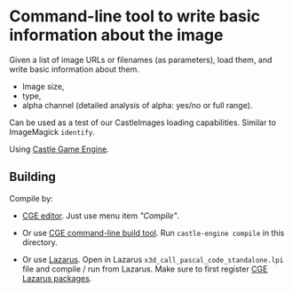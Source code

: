 # Command-line tool to write basic information about the image

Given a list of image URLs or filenames (as parameters), load them, and write basic information about them.

- Image size,
- type,
- alpha channel (detailed analysis of alpha: yes/no or full range).

Can be used as a test of our CastleImages loading capabilities. Similar to ImageMagick `identify`.

Using [Castle Game Engine](https://castle-engine.io/).

## Building

Compile by:

- [CGE editor](https://castle-engine.io/manual_editor.php). Just use menu item _"Compile"_.

- Or use [CGE command-line build tool](https://github.com/castle-engine/castle-engine/wiki/Build-Tool). Run `castle-engine compile` in this directory.

- Or use [Lazarus](https://www.lazarus-ide.org/). Open in Lazarus `x3d_call_pascal_code_standalone.lpi` file and compile / run from Lazarus. Make sure to first register [CGE Lazarus packages](https://castle-engine.io/documentation.php).
